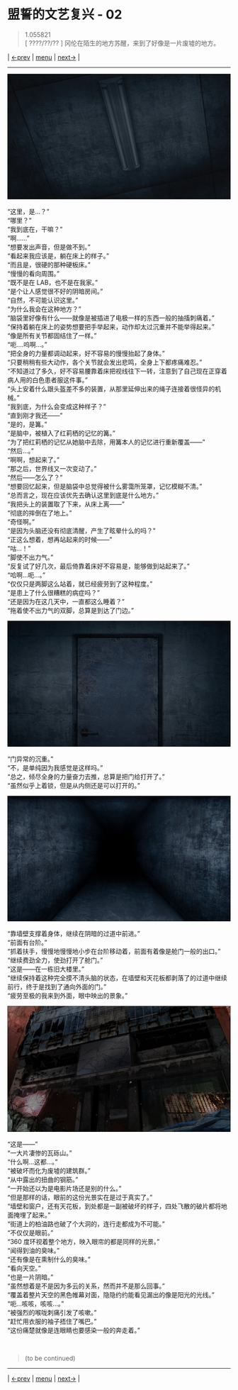# 盟誓的文艺复兴 - 02
> 1.055821  
> [ ????/??/?? ]  冈伦在陌生的地方苏醒，来到了好像是一片废墟的地方。  

| [←prev](./0123) | [menu](../) | [next→](./0125) |

---

![“又是陌生的天花板……”](../static/image/0124-1.png)

“这里，是…？”  
“哪里？”  
“我到底在，干嘛？”  
“啊……”  
“想要发出声音，但是做不到。”  
“看起来我应该是，躺在床上的样子。”  
“而且是，很硬的那种硬板床。”  
“慢慢的看向周围。”  
“既不是在 LAB，也不是在我家。”  
“是个让人感觉很不好的阴暗房间。”  
“自然，不可能认识这里。”  
“为什么我会在这种地方？”  
“脑袋里好像有什么——就像是被插进了电极一样的东西一般的抽搐刺痛着。”  
“保持着躺在床上的姿势想要把手举起来，动作却太过沉重并不能举得起来。”  
“像是所有关节都固结住了一样。”  
“呃….呜啊…。”  
“把全身的力量都调动起来，好不容易的慢慢抬起了身体。”  
“只要稍稍有些大动作，各个关节就会发出悲鸣，全身上下都疼痛难忍。”  
“不知道过了多久，好不容易腰靠着床把视线往下一转，注意到了自己现在正穿着病人用的白色患者服这件事。”  
“头上安着什么跟头盔差不多的装置，从那里延伸出来的绳子连接着很怪异的机械。”  
“我到底，为什么会变成这种样子？”  
“直到刚才我还——”  
“是的，是篝。”  
“是脑中，被植入了红莉栖的记忆的篝。”  
“为了把红莉栖的记忆从她脑中去除，用篝本人的记忆进行重新覆盖——”  
“然后…。”  
“啊啊，想起来了。”  
“那之后，世界线又一次变动了。”  
“然后——怎么了？”  
“想要回忆起来，但是脑袋中总觉得被什么雾霭所笼罩，记忆模糊不清。”  
“总而言之，现在应该优先去确认这里到底是什么地方。”  
“我把头上的装置取了下来，从床上离——”  
“彻底的摔倒在了地上。”  
“奇怪啊。”  
“是因为头脑还没有彻底清醒，产生了眩晕什么的吗？”  
“正这么想着，想再站起来的时候——”  
“咕…！”  
“脚使不出力气。”  
“反复试了好几次，最后倚靠着床好不容易是，能够做到站起来了。”  
“哈啊…呃…。”  
“仅仅只是两脚这么站着，就已经疲劳到了这种程度。”  
“是患上了什么很糟糕的病症吗？”  
“还是因为在这几天中，一直都这么睡着？”  
“拖着使不出力气的双脚，总算是到达了门边。”  

![](../static/image/0124-2.png)

“门异常的沉重。”  
“不，是单纯因为我感觉是这样吗。”  
“总之，倾尽全身的力量奋力去推，总算是把门给打开了。”  
“虽然似乎上着锁，但是从内侧还是可以打开的。”  

![](../static/image/0124-3.png)

“靠墙壁支撑着身体，继续在阴暗的过道中前进。”  
“前面有台阶。”  
“抓着扶手，慢慢地慢慢地小步在台阶移动着，前面有着像是舱门一般的出口。”  
“继续费劲全力，使劲打开了舱门。”  
“这是——在一栋旧大楼里。”  
“继续保持着这种完全摸不清头脑的状态，在墙壁和天花板都剥落了的过道中继续前行，终于是找到了通向外面的门。”  
“疲劳至极的我来到外面，眼中映出的景象。”  

![](../static/image/0124-4.png)

“这是——”  
“一大片凄惨的瓦砾山。”  
“什么啊…这都…。”  
“被破坏而化为废墟的建筑群。”  
“从中露出的扭曲的钢筋。”  
“一开始还以为是电影片场还是别的什么。”  
“但是那样的话，眼前的这份光景实在是过于真实了。”  
“墙壁和窗户，还有天花板，到处都是一副被破坏的样子，四处飞散的破片都将地面掩埋了起来。”  
“街道上的柏油路也破了个大洞的，连行走都成为不可能。”  
“不仅仅是眼前。”  
“360 度环视着整个地方，映入眼帘的都是同样的光景。”  
“闻得到油的臭味。”  
“还有像是在熏制什么的臭味。”  
“看向天空。”  
“也是一片阴暗。”  
“虽然想着是不是因为多云的关系，然而并不是那么回事。”  
“覆盖着整片天空的黑色帷幕对面，隐隐约约能看见漏出的像是阳光的光线。”  
“呃…咳咳，咳咳…。”  
“被强烈的喉咙刺痛引发了咳嗽。”  
“赶忙用衣服的袖子捂住了嘴巴。”  
“这份痛楚就像是连眼睛也要感染一般的奔走着。”  


<br/>

> (to be continued)
---

| [←prev](./0123) | [menu](../) | [next→](./0125) |
